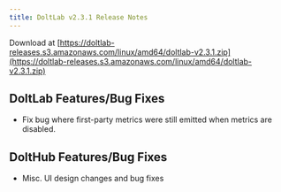 ```yaml
---
title: DoltLab v2.3.1 Release Notes
---
```


Download at [https://doltlab-releases.s3.amazonaws.com/linux/amd64/doltlab-v2.3.1.zip](https://doltlab-releases.s3.amazonaws.com/linux/amd64/doltlab-v2.3.1.zip)

## DoltLab Features/Bug Fixes
* Fix bug where first-party metrics were still emitted when metrics are disabled.

## DoltHub Features/Bug Fixes
* Misc. UI design changes and bug fixes
